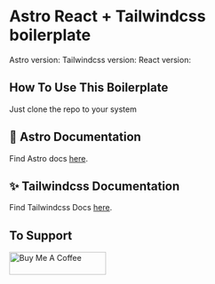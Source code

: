 # Astro React + Tailwindcss boilerplate

Astro version:
Tailwindcss version:
React version:

## How To Use This Boilerplate

Just clone the repo to your system

## 🚀 Astro Documentation

Find Astro docs [here](https://docs.astro.build).

## ✨ Tailwindcss Documentation

Find Tailwindcss Docs [here](https://tailwindcss.com/docs/installation).

## To Support

<a href="https://www.buymeacoffee.com/hassib" target="_blank"><img src="https://cdn.buymeacoffee.com/buttons/default-orange.png" alt="Buy Me A Coffee" height="41" width="174"></a>
